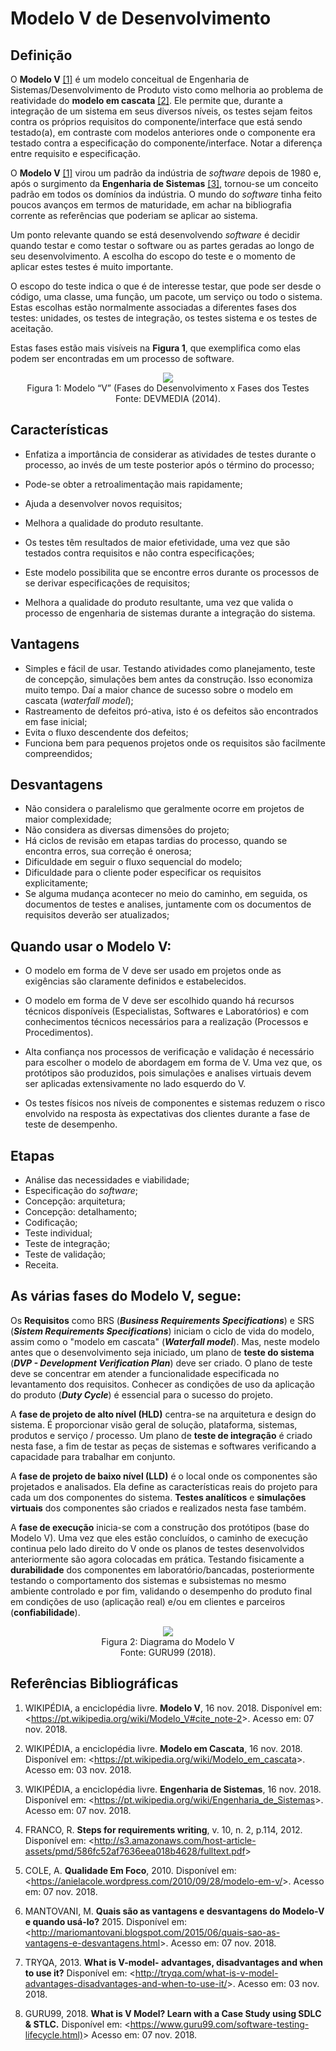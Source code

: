 
# Modelo V de Desenvolvimento

## **Definição**

O **Modelo V** [[1]](https://pt.wikipedia.org/wiki/Modelo_V#cite_note-2)  é um modelo conceitual de Engenharia de Sistemas/Desenvolvimento de Produto visto como melhoria ao problema de reatividade do **modelo em cascata** [[2]](https://pt.wikipedia.org/wiki/Modelo_em_cascata). Ele permite que, durante a integração de um sistema em seus diversos níveis, os testes sejam feitos contra os próprios requisitos do componente/interface que está sendo testado(a), em contraste com modelos anteriores onde o componente era testado contra a especificação do componente/interface. Notar a diferença entre requisito e especificação.


O **Modelo V** [[1]](https://pt.wikipedia.org/wiki/Modelo_V#cite_note-2) virou um padrão da indústria de *software* depois de 1980 e, após o surgimento da **Engenharia de Sistemas** [[3]](https://pt.wikipedia.org/wiki/Engenharia_de_Sistemas), tornou-se um conceito padrão em todos os domínios da indústria. O mundo do *software* tinha feito poucos avanços em termos de maturidade, em achar na bibliografia corrente as referências que poderiam se 
aplicar ao sistema.

Um ponto relevante quando se está desenvolvendo *software* é decidir quando testar e como testar o software ou as partes geradas ao longo de seu desenvolvimento. A escolha do escopo do teste e o momento de aplicar estes testes é muito importante.

O escopo do teste indica o que é de interesse testar, que pode ser desde o código, uma classe, uma função, um pacote, um serviço ou todo o sistema. Estas escolhas estão normalmente associadas a diferentes fases dos testes: unidades, os testes de integração, os testes sistema e os testes de aceitação.

Estas fases estão mais visíveis na **Figura 1**, que exemplifica como elas podem ser encontradas em um processo de software.


<p align = "center">
<img src="https://arquivo.devmedia.com.br/REVISTAS/es/imagens/72/8/1.png"><br> Figura 1: Modelo “V” (Fases do Desenvolvimento x Fases dos Testes<br> 
Fonte: DEVMEDIA (2014).<br>

## **Características**

 - Enfatiza a importância de considerar as atividades de testes durante o processo, ao invés de um teste posterior após o término do processo;
- Pode-se obter a retroalimentação mais rapidamente;
 - Ajuda a desenvolver novos requisitos;
 - Melhora a qualidade do produto resultante.

- Os testes têm resultados de maior efetividade, uma vez que são testados contra requisitos e não contra especificações;
- Este modelo possibilita que se encontre erros durante os processos de se derivar especificações de requisitos;
- Melhora a qualidade do produto resultante, uma vez que valida o processo de engenharia de sistemas durante a integração do sistema.

## **Vantagens**


 - Simples e fácil de usar. Testando atividades como planejamento, teste de concepção, simulações bem antes da construção. Isso economiza muito tempo. Daí a maior chance de sucesso sobre o modelo em cascata (*waterfall model*);
- Rastreamento de defeitos pró-ativa, isto é os defeitos são encontrados em fase inicial;
- Evita o fluxo descendente dos defeitos;
- Funciona bem para pequenos projetos onde os requisitos são facilmente compreendidos;

## **Desvantagens**

 - Não considera o paralelismo que geralmente ocorre em projetos de maior complexidade;
- Não considera as diversas dimensões do projeto;
- Há ciclos de revisão em etapas tardias do processo, quando se encontra erros, sua correção é onerosa;
- Dificuldade em seguir o fluxo sequencial do modelo;
- Dificuldade para o cliente poder especificar os requisitos explicitamente;
- Se alguma mudança acontecer no meio do caminho, em seguida, os documentos de testes e analises, juntamente com os documentos de requisitos deverão ser atualizados;

## **Quando usar o Modelo V:**

- O modelo em forma de V deve ser usado em projetos onde as exigências são claramente definidos e estabelecidos.

- O modelo em forma de V deve ser escolhido quando há recursos técnicos disponíveis (Especialistas, Softwares e Laboratórios) e com conhecimentos técnicos necessários para a realização (Processos e Procedimentos).

- Alta confiança nos processos de verificação e validação é necessário para escolher o modelo de abordagem em forma de V. Uma vez que, os protótipos são produzidos, pois simulações e analises virtuais devem ser aplicadas extensivamente no lado esquerdo do V. 
- Os testes físicos nos níveis de componentes e sistemas reduzem o risco envolvido na resposta às expectativas dos clientes durante a fase de teste de desempenho.


## **Etapas**

- Análise das necessidades e viabilidade;
- Especificação do *software*;
- Concepção: arquitetura; 
- Concepção: detalhamento;
- Codificação;
- Teste individual;
- Teste de integração;
- Teste de validação;
- Receita.

## **As várias fases do Modelo V, segue:**

Os **Requisitos** como BRS (***Business Requirements Specifications***) e SRS (***Sistem Requirements Specifications***) iniciam o ciclo de vida do modelo, assim como o "modelo em cascata" (***Waterfall model***). Mas, neste modelo antes que o desenvolvimento seja iniciado, um plano de **teste do sistema** (***DVP - Development Verification Plan***) deve ser criado. O plano de teste deve se concentrar em atender a funcionalidade especificada no levantamento dos requisitos. Conhecer as condições de uso da aplicação do produto (***Duty Cycle***) é essencial para o sucesso do projeto.  

A **fase de projeto de alto nível (HLD)** centra-se na arquitetura e design do sistema. É proporcionar visão geral de solução, plataforma, sistemas, produtos e serviço / processo. Um plano de **teste de integração** é criado nesta fase, a fim de testar as peças de sistemas e softwares verificando a capacidade para trabalhar em conjunto.

A **fase de projeto de baixo nível (LLD)** é o local onde os componentes são projetados e analisados. Ela define as características reais do projeto para cada um dos componentes do sistema. **Testes analíticos** e **simulações virtuais** dos componentes são criados e realizados nesta fase também.

A **fase de execução** inicia-se com a construção dos protótipos (base do Modelo V). Uma vez que eles estão concluídos, o caminho de execução continua pelo lado direito do V onde os planos de testes desenvolvidos anteriormente são agora colocadas em prática. Testando fisicamente a **durabilidade** dos componentes em laboratório/bancadas, posteriormente testando o comportamento dos sistemas e subsistemas no mesmo ambiente controlado e por fim, validando o desempenho do produto final em condições de uso (aplicação real) e/ou em clientes e parceiros (**confiabilidade**).

<p align = "center">
<img src="https://www.guru99.com/images/6-2015/052715_0904_GuidetoSDLC3.png"><br> Figura 2: Diagrama do Modelo V<br> 
Fonte: GURU99 (2018).<br>


## **Referências Bibliográficas**


1.	WIKIPÉDIA, a enciclopédia livre. **Modelo V**, 16 nov. 2018.
Disponível em: <<https://pt.wikipedia.org/wiki/Modelo_V#cite_note-2>>. Acesso em: 07 nov. 2018.

2.	WIKIPÉDIA, a enciclopédia livre. **Modelo em Cascata**, 16 nov. 2018. 
Disponível em: <<https://pt.wikipedia.org/wiki/Modelo_em_cascata>>. Acesso em: 03 nov. 2018.

1. WIKIPÉDIA, a enciclopédia livre. **Engenharia de Sistemas**, 16 nov. 2018. 
Disponível em: <<https://pt.wikipedia.org/wiki/Engenharia_de_Sistemas>>. Acesso em: 07 nov. 2018.

4. FRANCO, R. **Steps for requirements writing**, v. 10, n. 2, p.114, 2012. Disponível em: <<http://s3.amazonaws.com/host-article-assets/pmd/586fc52af7636eea018b4628/fulltext.pdf>>

5. COLE, A. **Qualidade Em Foco**, 2010. Disponível em: <<https://anielacole.wordpress.com/2010/09/28/modelo-em-v/>>. Acesso em: 07 nov. 2018.
   
6. MANTOVANI, M. **Quais são as vantagens e desvantagens do Modelo-V e quando usá-lo?** 2015. Disponível em: <<http://mariomantovani.blogspot.com/2015/06/quais-sao-as-vantagens-e-desvantagens.html>>. Acesso em: 07 nov. 2018.
   
7. TRYQA, 2013. **What is V-model- advantages, disadvantages and when to use it?** Disponível em: <<http://tryqa.com/what-is-v-model-advantages-disadvantages-and-when-to-use-it/>>. Acesso em: 03 nov. 2018.

8. GURU99, 2018. **What is V Model? Learn with a Case Study using SDLC & STLC.**
Disponível em: <<https://www.guru99.com/software-testing-lifecycle.html)>> Acesso em: 07 nov. 2018.


